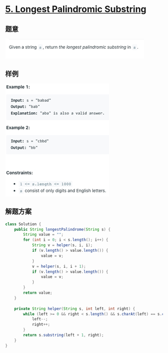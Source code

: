 # [5. Longest Palindromic Substring](https://leetcode.com/problems/longest-palindromic-substring/)
## 题意
![img.png](images/longest-palindromic-substring-title.png)
## 样例
![img.png](images/longest-palindromic-substring-example.png)
## 解题方案
```java
class Solution {
    public String longestPalindrome(String s) {
        String value = "";
        for (int i = 0; i < s.length(); i++) {
            String v = helper(s, i, i);
            if (v.length() > value.length()) {
                value = v;
            }
            v = helper(s, i, i + 1);
            if (v.length() > value.length()) {
                value = v;
            }
        }
        return value;
    }

    private String helper(String s, int left, int right) {
        while (left >= 0 && right < s.length() && s.charAt(left) == s.charAt(right)) {
            left--;
            right++;
        }
        return s.substring(left + 1, right);
    }
}
```